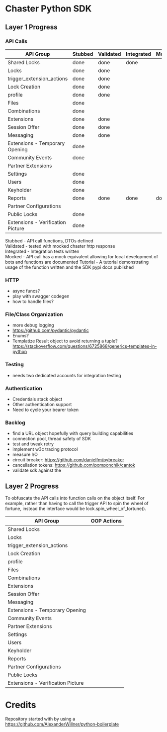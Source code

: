 # Chaster Python SDK

## Layer 1 Progress

### API Calls

| API Group                         | Stubbed | Validated | Integrated | Mocked | Tutorial |
|-----------------------------------|---------|-----------|------------|--------|----------|
| Shared Locks                      | done    | done      | done       |        |
| Locks                             | done    | done      |            |        |
| trigger_extension_actions         | done    | done      |            |        |
| Lock Creation                     | done    | done      |            |        |
| profile                           | done    | done      |            |        |
| Files                             | done    |           |            |        |
| Combinations                      | done    |           |            |        |
| Extensions                        | done    | done      |            |        |
| Session Offer                     | done    | done      |            |        |
| Messaging                         | done    | done      |            |        |
| Extensions - Temporary Opening    | done    |           |            |        |
| Community Events                  | done    |           |            |        |
| Partner Extensions                |         |           |            |        |
| Settings                          | done    |           |            |        |
| Users                             | done    |           |            |        |
| Keyholder                         | done    |           |            |        |
| Reports                           | done    | done      | done       | done   | done     |
| Partner Configurations            |         |           |            |        |
| Public Locks                      | done    |           |            |        |
| Extensions - Verification Picture | done    |           |            |        |

Stubbed - API call functions, DTOs defined<br>
Validated - tested with mocked chaster http response<br>
Integrated - Integration tests written<br>
Mocked - API call has a mock equivalent allowing for local development of bots and functions are documented
Tutorial - A tutorial demonstrating usage of the function written and the SDK pypi docs published

### HTTP

- async funcs?
- play with swagger codegen
- how to handle files?

### File/Class Organization

- more debug logging
- https://github.com/pydantic/pydantic
- Enums?
- Templatize Result object to avoid returning a
  tuple? https://stackoverflow.com/questions/6725868/generics-templates-in-python

### Testing

- needs two dedicated accounts for integration testing

### Authentication

- Credentials stack object
- Other authentication support
- Need to cycle your bearer token

### Backlog

- find a URL object hopefully with query building capabilities
- connection pool, thread safety of SDK
- test and tweak retry
- implement w3c tracing protocol
- measure I/O
- circuit breaker: https://github.com/danielfm/pybreaker
- cancellation tokens: https://github.com/pomponchik/cantok
- validate sdk against the

## Layer 2 Progress

To obfuscate the API calls into function calls on the object itself. For example, rather than having to call
the trigger API to spin the wheel of fortune, instead the interface would be lock.spin_wheel_of_fortune().

| API Group                         | OOP Actions | 
|-----------------------------------|-------------|
| Shared Locks                      |             |   
| Locks                             |             |    
| trigger_extension_actions         |             |         
| Lock Creation                     |             |    
| profile                           |             |          
| Files                             |             |        
| Combinations                      |             |      
| Extensions                        |             |
| Session Offer                     |             |
| Messaging                         |             |
| Extensions - Temporary Opening    |             |
| Community Events                  |             |
| Partner Extensions                |             |
| Settings                          |             |
| Users                             |             |
| Keyholder                         |             |
| Reports                           |             |
| Partner Configurations            |             |
| Public Locks                      |             |
| Extensions - Verification Picture |             |

# Credits

Repository started with by using a https://github.com/AlexanderWillner/python-boilerplate
